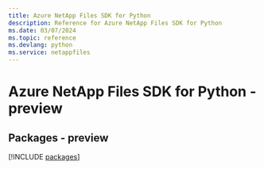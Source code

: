 ```yaml
---
title: Azure NetApp Files SDK for Python
description: Reference for Azure NetApp Files SDK for Python
ms.date: 03/07/2024
ms.topic: reference
ms.devlang: python
ms.service: netappfiles
---
```

# Azure NetApp Files SDK for Python - preview
## Packages - preview
[!INCLUDE [packages](netapp-files-index.md)]